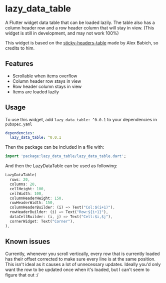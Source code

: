 # lazy_data_table

A Flutter widget data table that can be loaded lazily. The table also has a column header row and a row header column that will stay in view.
(This widget is still in development, and may not work 100%)

This widget is based on the [sticky-headers-table](https://github.com/AlexBacich/sticky-headers-table) made by Alex Babich, so credits to him.

## Features

* Scrollable when items overflow
* Column header row stays in view
* Row header column stays in view
* Items are loaded lazily

## Usage

To use this widget, add `lazy_data_table: ^0.0.1` to your dependencies in `pubspec.yaml`

```yaml
dependencies:
  lazy_data_table: ^0.0.1
```

Then the package can be included in a file with:

```dart
import 'package:lazy_data_table/lazy_data_table.dart';
```

And then the LazyDataTable can be used as following:

```dart
LazyDataTable(
  rows: 20,
  columns: 20,
  cellHeight: 100,
  cellWidth: 100,
  columnHeaderHeight: 150,
  rowHeaderWidth: 150,
  columnHeaderBuilder: (i) => Text("Col:$(i+1)"),
  rowHeaderBuilder: (i) => Text("Row:${i+1}"),
  dataCellBuilder: (i, j) => Text("Cell:$i,$j"),
  cornerWidget: Text("Corner"),
),
```

## Known issues
Currently, whenever you scroll vertically, every row that is currently loaded has their offset corrected to make sure every line is at the same position.
This isn't ideal as it causes a lot of unnecessary updates. Ideally you'd only want the row to be updated once when it's loaded, but I can't seem to figure that out :/